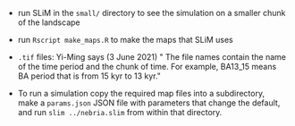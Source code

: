 - run SLiM in the `small/` directory to see the simulation on a smaller chunk of the landscape

- run `Rscript make_maps.R` to make the maps that SLiM uses

- `.tif` files: Yi-Ming says (3 June 2021) " The file names contain the name of the time period and the chunk of time. For example, BA13_15 means BA period that is from 15 kyr to 13 kyr."

- To run a simulation copy the required map files into a subdirectory,
    make a `params.json` JSON file with parameters that change the default,
    and run `slim ../nebria.slim` from within that directory.
